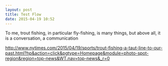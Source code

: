 ```yaml
---
layout: post
title: Test Flow
date: 2015-04-19 10:52
---
```


To me, trout fishing, in particular fly-fishing, is many things, but above all, it is a conversation, a communication

http://www.nytimes.com/2015/04/19/sports/trout-fishing-a-taut-line-to-our-past.html?hp&action=click&pgtype=Homepage&module=photo-spot-region&region=top-news&WT.nav=top-news&_r=0